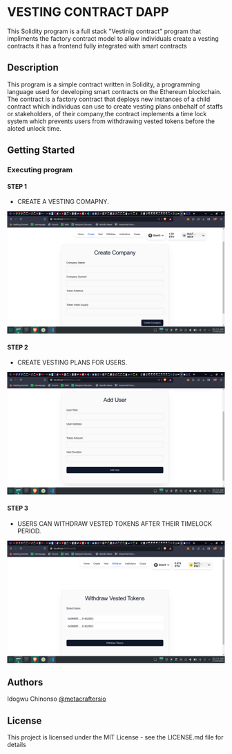 # VESTING CONTRACT DAPP

This Solidity program is a full stack "Vestinig contract" program that impliments the factory contract model to allow individuals create a vesting contracts it has a frontend fully integrated with smart contracts

## Description

This program is a simple contract written in Solidity, a programming language used for developing smart contracts on the Ethereum blockchain. The contract is a factory contract that deploys new instances of a child contract which individuas can use to create vesting plans onbehalf of staffs or stakeholders, of their company,the contract implements a time lock system which prevents users from withdrawing vested tokens before the aloted unlock time.


## Getting Started

### Executing program
#### STEP 1
- CREATE A VESTING COMAPNY.
<img src="./images/addUserVestingPlan.png" alt="Nonnyjoe" />

#### STEP 2
- CREATE VESTING PLANS FOR USERS.
<img src="./images/create-vesting-organization.png" alt="Nonnyjoe" />


#### STEP 3
- USERS CAN WITHDRAW VESTED TOKENS AFTER THEIR TIMELOCK PERIOD.
<img src="./images/withdraw-vesting.png" alt="Nonnyjoe" />

## Authors

Idogwu Chinonso
[@metacraftersio](https://twitter.com/ChinonsoIdogwu)


## License

This project is licensed under the MIT License - see the LICENSE.md file for details
